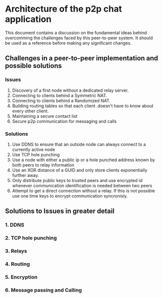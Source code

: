 # Architecture of the p2p chat application

This document contains a discussion on the fundamental ideas behind overcomming the challenges faced by this peer-to-peer system. It should be used as a reference before making any significant changes.

## Challenges in a peer-to-peer implementation and possible solutions

### Issues
1. Discovery of a first node without a dedicated relay server.
2. Connecting to clients behind a Symmetric NAT.
3. Connecting to clients behind a Randomized NAT.
4. Building routing tables so that each client .doesn't have to know about every other client.
5. Maintaining a secure contact list
6. Secure p2p communication for messaging and calls

### Solutions

1. Use DDNS to ensure that an outside node can always connect to a currently active node
2. Use TCP hole punching
3. Use a node with either a public ip or a hole punched address known by both peers to relay information
4. Use an XOR distance of a GUID and only store clients exponentially further away.
5. Only distribute public keys to trusted peers and use encrypted id whenever communication identification is needed between two peers
6. Attempt to get a direct connection without a relay. If this is not possible use one time keys to encrypt communication syncronisly.

## Solutions to Issues in greater detail
### 1. DDNS
### 2. TCP hole punching
### 3. Relays
### 4. Routing
### 5. Encryption
### 6. Message passing and Calling

